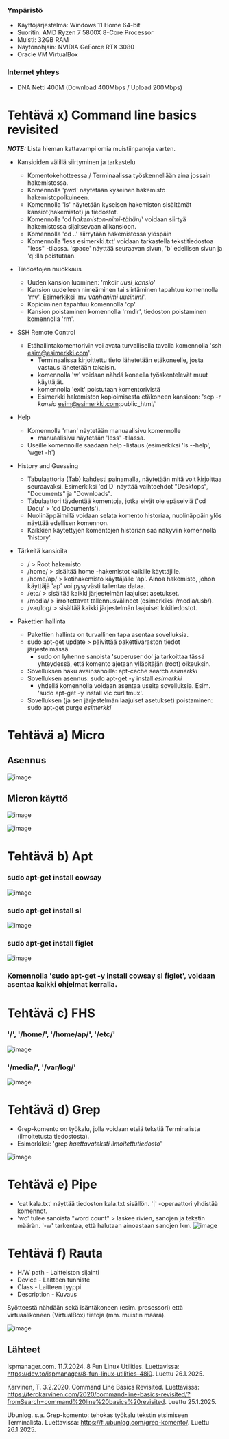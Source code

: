 ### Ympäristö

- Käyttöjärjestelmä: Windows 11 Home 64-bit
- Suoritin: AMD Ryzen 7 5800X 8-Core Processor
- Muisti: 32GB RAM
- Näytönohjain: NVIDIA GeForce RTX 3080
- Oracle VM VirtualBox

### Internet yhteys

- DNA Netti 400M (Download 400Mbps / Upload 200Mbps)



# Tehtävä x) Command line basics revisited
**_NOTE:_** Lista hieman kattavampi omia muistiinpanoja varten.

- Kansioiden välillä siirtyminen ja tarkastelu
  - Komentokehotteessa / Terminaalissa työskennellään aina jossain hakemistossa.
  - Komennolla 'pwd' näytetään kyseinen hakemisto hakemistopolkuineen.
  - Komennolla 'ls' näytetään kyseisen hakemiston sisältämät kansiot(hakemistot) ja tiedostot.
  - Komennolla 'cd *hakemiston-nimi-tähän*/' voidaan siirtyä hakemistossa sijaitsevaan alikansioon.
  - Komennolla 'cd ..' siirrytään hakemistossa ylöspäin
  - Komennolla 'less esimerkki.txt' voidaan tarkastella tekstitiedostoa "less" -tilassa. 'space' näyttää seuraavan sivun, 'b' edellisen sivun ja 'q':lla poistutaan.

- Tiedostojen muokkaus
  - Uuden kansion luominen: 'mkdir *uusi_kansio*'
  - Kansion uudelleen nimeäminen tai siirtäminen tapahtuu komennolla 'mv'. Esimerkiksi 'mv *vanhanimi* *uusinimi*'.
  - Kopioiminen tapahtuu komennolla 'cp'.
  - Kansion poistaminen komennolla 'rmdir', tiedoston poistaminen komennolla 'rm'.

- SSH Remote Control
  - Etähallintakomentorivin voi avata turvallisella tavalla komennolla 'ssh esim@esimerkki.com'.
    - Terminaalissa kirjoittettu tieto lähetetään etäkoneelle, josta vastaus lähetetään takaisin.
    - komennolla 'w' voidaan nähdä koneella työskentelevät muut käyttäjät.
    - komennolla 'exit' poistutaan komentorivistä
    - Esimerkki hakemiston kopioimisesta etäkoneen kansioon: 'scp -r *kansio* esim@esimerkki.com:public_html/'

- Help
  - Komennolla 'man' näytetään manuaalisivu komennolle
    - manuaalisivu näytetään 'less' -tilassa.
  - Useille komennoille saadaan help -listaus (esimerkiksi 'ls --help', 'wget -h')
 
 - History and Guessing
    - Tabulaattoria (Tab) kahdesti painamalla, näytetään mitä voit kirjoittaa seuraavaksi. Esimerkiksi 'cd D' näyttää vaihtoehdot "Desktops", "Documents" ja "Downloads".
    - Tabulaattori täydentää komentoja, jotka eivät ole epäselviä ('cd Docu' > 'cd Documents').
    - Nuolinäppäimillä voidaan selata komento historiaa, nuolinäppäin ylös näyttää edellisen komennon.
    - Kaikkien käytettyjen komentojen historian saa näkyviin komennolla 'history'.

- Tärkeitä kansioita
  - / > Root hakemisto
  - /home/ > sisältää home -hakemistot kaikille käyttäjille.
  - /home/ap/ > kotihakemisto käyttäjälle 'ap'. Ainoa hakemisto, johon käyttäjä 'ap' voi pysyvästi tallentaa dataa.
  - /etc/ > sisältää kaikki järjestelmän laajuiset asetukset.
  - /media/ > irroitettavat tallennusvälineet (esimerkiksi /media/usb/).
  - /var/log/ > sisältää kaikki järjestelmän laajuiset lokitiedostot.
 
- Pakettien hallinta
  - Pakettien hallinta on turvallinen tapa asentaa sovelluksia.
  - sudo apt-get update > päivittää pakettivaraston tiedot järjestelmässä.
    - sudo on lyhenne sanoista 'superuser do' ja tarkoittaa tässä yhteydessä, että komento ajetaan ylläpitäjän (root) oikeuksin.
  - Sovelluksen haku avainsanoilla: apt-cache search *esimerkki*
  - Sovelluksen asennus: sudo apt-get -y install *esimerkki*
    - yhdellä komennolla voidaan asentaa useita sovelluksia. Esim. 'sudo apt-get -y install vlc curl tmux'.
  - Sovelluksen (ja sen järjestelmän laajuiset asetukset) poistaminen: sudo apt-get purge *esimerkki*

# Tehtävä a) Micro

## Asennus
![image](https://github.com/user-attachments/assets/94234498-d7d5-4ef1-b9eb-55f282d9745f)

## Micron käyttö

![image](https://github.com/user-attachments/assets/9926bded-4973-4e45-a6be-d400e484f85a)

![image](https://github.com/user-attachments/assets/81f5d06c-3ace-4982-a732-4ce977d7fc5e)

# Tehtävä b) Apt

### sudo apt-get install cowsay
![image](https://github.com/user-attachments/assets/e8c0b588-97a2-41c2-86cd-fe710f8f0aa7)

### sudo apt-get install sl
![image](https://github.com/user-attachments/assets/7a416a29-98cf-4a56-8def-3cdce8e912de)

### sudo apt-get install figlet
![image](https://github.com/user-attachments/assets/58bc5d3b-ca96-48ef-be7e-865236a20a03)

### Komennolla 'sudo apt-get -y install cowsay sl figlet', voidaan asentaa kaikki ohjelmat kerralla.

# Tehtävä c) FHS

### '/', '/home/', '/home/ap/', '/etc/'
![image](https://github.com/user-attachments/assets/f763a257-16aa-4f13-8462-efde977a847a)

### '/media/', '/var/log/'
![image](https://github.com/user-attachments/assets/86f39f69-52b6-4296-8f97-40becda6ae96)

# Tehtävä d) Grep

- Grep-komento on työkalu, jolla voidaan etsiä tekstiä Terminalista (ilmoitetusta tiedostosta).
- Esimerkiksi: 'grep *haettavateksti* *ilmoitettutiedosto*'

![image](https://github.com/user-attachments/assets/dec743d6-c4db-4b0a-bae7-3cd9f8aeedd3)


# Tehtävä e) Pipe
- 'cat kala.txt' näyttää tiedoston kala.txt sisällön. '|' -operaattori yhdistää komennot.
- 'wc' tulee sanoista "word count" > laskee rivien, sanojen ja tekstin määrän. '-w' tarkentaa, että halutaan ainoastaan sanojen lkm.
![image](https://github.com/user-attachments/assets/a8031174-bbe8-47c2-b564-28e02406b3b3)

# Tehtävä f) Rauta

- H/W path - Laitteiston sijainti
- Device - Laitteen tunniste
- Class - Laitteen tyyppi
- Description - Kuvaus

Syötteestä nähdään sekä isäntäkoneen (esim. prosessori) että virtuaalikoneen (VirtualBox) tietoja (mm. muistin määrä).

![image](https://github.com/user-attachments/assets/2fe77ea3-829b-4e09-ac04-ef3f070b2ede)


## Lähteet

Ispmanager.com. 11.7.2024. 8 Fun Linux Utilities. Luettavissa: https://dev.to/ispmanager/8-fun-linux-utilities-48i0. Luettu 26.1.2025.

Karvinen, T. 3.2.2020. Command Line Basics Revisited. Luettavissa: https://terokarvinen.com/2020/command-line-basics-revisited/?fromSearch=command%20line%20basics%20revisited. Luettu 25.1.2025.

Ubunlog. s.a. Grep-komento: tehokas työkalu tekstin etsimiseen Terminalista. Luettavissa: https://fi.ubunlog.com/grep-komento/. Luettu 26.1.2025.






